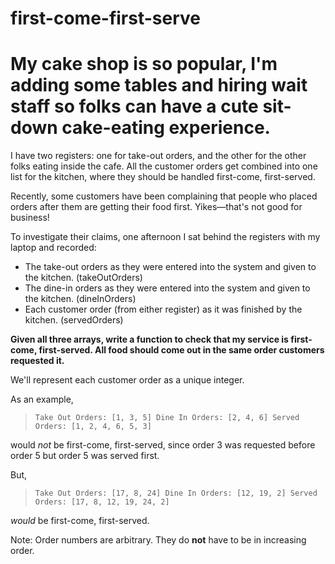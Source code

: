 # first-come-first-serve

# **My cake shop is so popular, I'm adding some tables and hiring wait staff so folks can have a cute sit-down cake-eating experience.**

I have two registers: one for take-out orders, and the other for the other folks eating inside the cafe. All the customer orders get combined into one list for the kitchen, where they should be handled first-come, first-served.

Recently, some customers have been complaining that people who placed orders after them are getting their food first. Yikes—that's not good for business!

To investigate their claims, one afternoon I sat behind the registers with my laptop and recorded:

- The take-out orders as they were entered into the system and given to the kitchen. (takeOutOrders)
- The dine-in orders as they were entered into the system and given to the kitchen. (dineInOrders)
- Each customer order (from either register) as it was finished by the kitchen. (servedOrders)

**Given all three arrays, write a function to check that my service is first-come, first-served. All food should come out in the same order customers requested it.**

We'll represent each customer order as a unique integer.

As an example,

> `Take Out Orders: [1, 3, 5] Dine In Orders: [2, 4, 6] Served Orders: [1, 2, 4, 6, 5, 3]`

would *not* be first-come, first-served, since order 3 was requested before order 5 but order 5 was served first.

But,

> `Take Out Orders: [17, 8, 24] Dine In Orders: [12, 19, 2] Served Orders: [17, 8, 12, 19, 24, 2]`

*would* be first-come, first-served.

Note: Order numbers are arbitrary. They do **not** have to be in increasing order.

